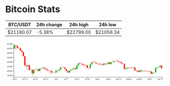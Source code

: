 # Bitcoin Stats

BTC/USDT|24h change|24h high|24h low|
|---|---|---|---|
|$21160.07|-5.38%|$22799.00|$21056.34|

<img src="./chart.svg">

